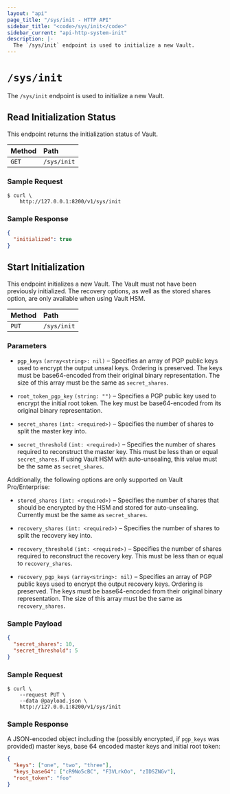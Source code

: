 ```yaml
---
layout: "api"
page_title: "/sys/init - HTTP API"
sidebar_title: "<code>/sys/init</code>"
sidebar_current: "api-http-system-init"
description: |-
  The `/sys/init` endpoint is used to initialize a new Vault.
---
```


# `/sys/init`

The `/sys/init` endpoint is used to initialize a new Vault.

## Read Initialization Status

This endpoint returns the initialization status of Vault.

| Method   | Path                         |
| :--------------------------- | :--------------------- |
| `GET`    | `/sys/init`                  |

### Sample Request

```
$ curl \
    http://127.0.0.1:8200/v1/sys/init
```

### Sample Response

```json
{
  "initialized": true
}
```

## Start Initialization

This endpoint initializes a new Vault. The Vault must not have been previously
initialized. The recovery options, as well as the stored shares option, are only
available when using Vault HSM.

| Method   | Path                         |
| :--------------------------- | :--------------------- |
| `PUT`    | `/sys/init`                  |

### Parameters

- `pgp_keys` `(array<string>: nil)` – Specifies an array of PGP public keys used
  to encrypt the output unseal keys. Ordering is preserved. The keys must be
  base64-encoded from their original binary representation. The size of this
  array must be the same as `secret_shares`.

- `root_token_pgp_key` `(string: "")` – Specifies a PGP public key used to
  encrypt the initial root token. The key must be base64-encoded from its
  original binary representation.

- `secret_shares` `(int: <required>)` – Specifies the number of shares to
  split the master key into.

- `secret_threshold` `(int: <required>)` – Specifies the number of shares
  required to reconstruct the master key. This must be less than or equal
  `secret_shares`. If using Vault HSM with auto-unsealing, this value must be
  the same as `secret_shares`.

Additionally, the following options are only supported on Vault Pro/Enterprise:

- `stored_shares` `(int: <required>)` – Specifies the number of shares that
  should be encrypted by the HSM and stored for auto-unsealing. Currently must
  be the same as `secret_shares`.

- `recovery_shares` `(int: <required>)` – Specifies the number of shares to
  split the recovery key into.

- `recovery_threshold` `(int: <required>)` – Specifies the number of shares
  required to reconstruct the recovery key. This must be less than or equal to
  `recovery_shares`.

- `recovery_pgp_keys` `(array<string>: nil)` – Specifies an array of PGP public
  keys used to encrypt the output recovery keys. Ordering is preserved. The keys
  must be base64-encoded from their original binary representation. The size of
  this array must be the same as `recovery_shares`.

### Sample Payload

```json
{
  "secret_shares": 10,
  "secret_threshold": 5
}
```

### Sample Request

```
$ curl \
    --request PUT \
    --data @payload.json \
    http://127.0.0.1:8200/v1/sys/init
```

### Sample Response

A JSON-encoded object including the (possibly encrypted, if `pgp_keys` was
provided) master keys, base 64 encoded master keys and initial root token:

```json
{
  "keys": ["one", "two", "three"],
  "keys_base64": ["cR9No5cBC", "F3VLrkOo", "zIDSZNGv"],
  "root_token": "foo"
}
```
